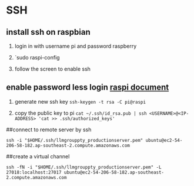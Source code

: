 # SSH

## install ssh on raspbian
1. login in with username pi and password raspberry

2. `sudo raspi-config

3. follow the screen to enable ssh

## enable password less login  [raspi document](https://www.raspberrypi.org/documentation/remote-access/ssh/passwordless.md)

1. generate new ssh key `ssh-keygen -t rsa -C pi@raspi`

2. copy the public key to pi `cat ~/.ssh/id_rsa.pub | ssh <USERNAME>@<IP-ADDRESS> 'cat >> .ssh/authorized_keys'`

##connect to remote server by ssh

`ssh -i "$HOME/.ssh/llmgrouppty_productionserver.pem" ubuntu@ec2-54-206-58-182.ap-southeast-2.compute.amazonaws.com`

##create a virtual channel

`ssh -fN -i "$HOME/.ssh/llmgrouppty_productionserver.pem" -L 27018:localhost:27017 ubuntu@ec2-54-206-58-182.ap-southeast-2.compute.amazonaws.com`